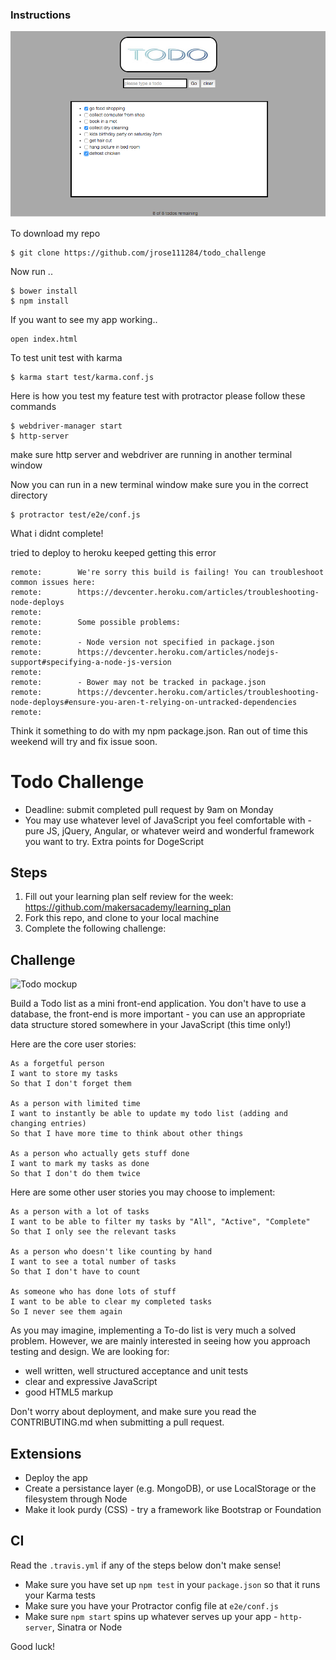 ### Instructions

![todo](image/todo.png)

To download my repo
```
$ git clone https://github.com/jrose111284/todo_challenge
```
Now run ..
```
$ bower install
$ npm install
```
If you want to see my app working..
```
open index.html
```

To test unit test with karma
```
$ karma start test/karma.conf.js
```
Here is how you test my feature test with protractor
please follow these commands
```
$ webdriver-manager start
$ http-server
```
make sure http server and webdriver are running in another terminal window

Now you can run in a new terminal window make sure you in the correct directory
```
$ protractor test/e2e/conf.js
```
What i didnt complete!

tried to deploy to heroku keeped getting this error

```
remote:        We're sorry this build is failing! You can troubleshoot common issues here:
remote:        https://devcenter.heroku.com/articles/troubleshooting-node-deploys
remote:
remote:        Some possible problems:
remote:
remote:        - Node version not specified in package.json
remote:        https://devcenter.heroku.com/articles/nodejs-support#specifying-a-node-js-version
remote:
remote:        - Bower may not be tracked in package.json
remote:        https://devcenter.heroku.com/articles/troubleshooting-node-deploys#ensure-you-aren-t-relying-on-untracked-dependencies
remote:
```

Think it something to do with my npm package.json. Ran out of time this weekend will try and fix issue soon.
# Todo Challenge

* Deadline: submit completed pull request by 9am on Monday
* You may use whatever level of JavaScript you feel comfortable with - pure JS, jQuery, Angular, or whatever weird and wonderful framework you want to try. Extra points for DogeScript

Steps
-------

1. Fill out your learning plan self review for the week: https://github.com/makersacademy/learning_plan
2. Fork this repo, and clone to your local machine
3. Complete the following challenge:

## Challenge

![Todo mockup](https://makersacademy.mybalsamiq.com/mockups/2914603.png?key=afabb09aef2901a2732515ae4349c1ec0458294b)

Build a Todo list as a mini front-end application. You don't have to use a database, the front-end is more important - you can use an appropriate data structure stored somewhere in your JavaScript (this time only!)

Here are the core user stories:

```
As a forgetful person
I want to store my tasks
So that I don't forget them

As a person with limited time
I want to instantly be able to update my todo list (adding and changing entries)
So that I have more time to think about other things

As a person who actually gets stuff done
I want to mark my tasks as done
So that I don't do them twice
```

Here are some other user stories you may choose to implement:

```
As a person with a lot of tasks
I want to be able to filter my tasks by "All", "Active", "Complete"
So that I only see the relevant tasks

As a person who doesn't like counting by hand
I want to see a total number of tasks
So that I don't have to count

As someone who has done lots of stuff
I want to be able to clear my completed tasks
So I never see them again
```

As you may imagine, implementing a To-do list is very much a solved problem. However, we are mainly interested in seeing how you approach testing and design. We are looking for:

* well written, well structured acceptance and unit tests
* clear and expressive JavaScript
* good HTML5 markup

Don't worry about deployment, and make sure you read the CONTRIBUTING.md when submitting a pull request.

## Extensions

* Deploy the app
* Create a persistance layer (e.g. MongoDB), or use LocalStorage or the filesystem through Node
* Make it look purdy (CSS) - try a framework like Bootstrap or Foundation

## CI

Read the `.travis.yml` if any of the steps below don't make sense!

* Make sure you have set up `npm test` in your `package.json` so that it runs your Karma tests
* Make sure you have your Protractor config file at `e2e/conf.js`
* Make sure `npm start` spins up whatever serves up your app - `http-server`, Sinatra or Node

Good luck!
